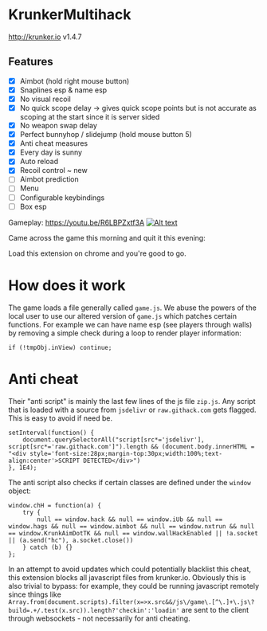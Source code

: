 # KrunkerMultihack
http://krunker.io v1.4.7

## Features
- [x] Aimbot (hold right mouse button)
- [x] Snaplines esp & name esp
- [x] No visual recoil
- [x] No quick scope delay -> gives quick scope points but is not accurate as scoping at the start since it is server sided
- [x] No weapon swap delay
- [x] Perfect bunnyhop / slidejump (hold mouse button 5)
- [x] Anti cheat measures
- [x] Every day is sunny
- [x] Auto reload
- [x] Recoil control ~ new
- [ ] Aimbot prediction
- [ ] Menu
- [ ] Configurable keybindings
- [ ] Box esp

Gameplay: https://youtu.be/R6LBPZxtf3A
[![Alt text](https://github.com/hrt/KrunkerMultihack/blob/master/screenshot.png?raw=true)](https://www.youtube.com/watch?v=Fvmn3Obuelo)


Came across the game this morning and quit it this evening: 


Load this extension on chrome and you're good to go.

# How does it work
The game loads a file generally called ```game.js```. We abuse the powers of the local user to use our altered version of ```game.js``` which patches certain functions. For example we can have name esp (see players through walls) by removing a simple check during a loop to render player information:

```if (!tmpObj.inView) continue;```

# Anti cheat
Their "anti script" is mainly the last few lines of the js file ```zip.js```. Any script that is loaded with a source from ```jsdelivr``` or ```raw.githack.com``` gets flagged. This is easy to avoid if need be.

```
setInterval(function() {
    document.querySelectorAll("script[src*='jsdelivr'], script[src*='raw.githack.com']").length && (document.body.innerHTML = "<div style='font-size:28px;margin-top:30px;width:100%;text-align:center'>SCRIPT DETECTED</div>")
}, 1E4);
```


The anti script also checks if certain classes are defined under the ```window``` object:

```
window.chH = function(a) {
    try {
        null == window.hack && null == window.iUb && null == window.hags && null == window.aimbot && null == window.nxtrun && null == window.KrunkAimDotTK && null == window.wallHackEnabled || !a.socket || (a.send("hc"), a.socket.close())
    } catch (b) {}
};
```

In an attempt to avoid updates which could potentially blacklist this cheat, this extension blocks all javascript files from krunker.io. Obviously this is also trivial to bypass: for example, they could be running javascript remotely since things like ```Array.from(document.scripts).filter(x=>x.src&&/js\/game\.[^\.]+\.js\?build=.+/.test(x.src)).length?'checkin':'loadin'``` are sent to the client through websockets - not necessarily for anti cheating.
